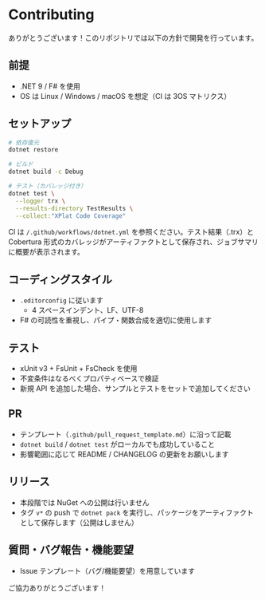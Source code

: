 # Contributing

ありがとうございます！このリポジトリでは以下の方針で開発を行っています。

## 前提
- .NET 9 / F# を使用
- OS は Linux / Windows / macOS を想定（CI は 3OS マトリクス）

## セットアップ
```bash
# 依存復元
dotnet restore

# ビルド
dotnet build -c Debug

# テスト（カバレッジ付き）
dotnet test \
  --logger trx \
  --results-directory TestResults \
  --collect:"XPlat Code Coverage"
```

CI は `/.github/workflows/dotnet.yml` を参照ください。テスト結果（.trx）と Cobertura 形式のカバレッジがアーティファクトとして保存され、ジョブサマリに概要が表示されます。

## コーディングスタイル
- `.editorconfig` に従います
  - 4 スペースインデント、LF、UTF-8
- F# の可読性を重視し、パイプ・関数合成を適切に使用します

## テスト
- xUnit v3 + FsUnit + FsCheck を使用
- 不変条件はなるべくプロパティベースで検証
- 新規 API を追加した場合、サンプルとテストをセットで追加してください

## PR
- テンプレート（`.github/pull_request_template.md`）に沿って記載
- `dotnet build` / `dotnet test` がローカルでも成功していること
- 影響範囲に応じて README / CHANGELOG の更新をお願いします

## リリース
- 本段階では NuGet への公開は行いません
- タグ `v*` の push で `dotnet pack` を実行し、パッケージをアーティファクトとして保存します（公開はしません）

## 質問・バグ報告・機能要望
- Issue テンプレート（バグ/機能要望）を用意しています

ご協力ありがとうございます！
